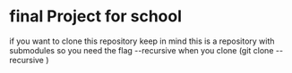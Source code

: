 # final Project for school
if you want to clone this repository keep in mind this is a repository with submodules so you need the flag --recursive when you clone (git clone --recursive <this repo>)
